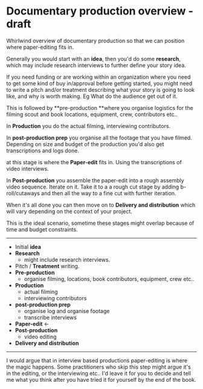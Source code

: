 # Documentary production overview - draft

Whirlwind overview of documentary production so that we can position where paper-editing fits in.

Generally you would start with an **idea**, then you'd do some **research**, which may include research interviews to further define your story idea.

If you need funding or are working within an organization where you need to get some kind of buy in/approval before getting started, you might need to write a pitch and/or treatment describing what your story is going to look like, and why is worth making. Eg What do the audience get out of it.

This is followed by **pre-production **where you organise logistics for the filming scout and book locations, equipment, crew, contributors etc..

In **Production** you do the actual filming, interviewing contributors.

In **post-production prep** you organise all the footage that you have filmed. Depending on size and budget of the production you'd also get transcriptions and logs done.

at this stage is where the **Paper-edit** fits in. Using the transcriptions of video interviews.

In **Post-production** you assemble the paper-edit into a rough assembly video sequence. Iterate on it. Take it to a a rough cut stage by adding b-roll/cutaways and then all the way to a fine cut with further iteration.

When it's all done you can then move on to **Delivery and distribution** which will vary depending on the context of your project.

This is the ideal scenario, sometime these stages might overlap because of time and budget constraints.

---

* Initial **idea**
* **Research**
  * might include research interviews.
* Pitch / **Treatment** writing.
* **Pre-production**
  * organise filming, locations, book   contributors, equipment, crew etc..
* **Production**
  * actual filming
  * interviewing contributors 
* **post-production prep**
  * organise log and organise footage
  * transcribe interviews
* **Paper-edit** ←   
* **Post-production**
  * video editing
* **Delivery and distribution**

---

I would argue that in interview based productions paper-editing is where the magic happens. Some  practitioners who skip this step might argue it's in the editing, or the interviewing etc.. I'd leave it for you to decide and tell me what you think after you have tried it for yourself by the end of the book.

